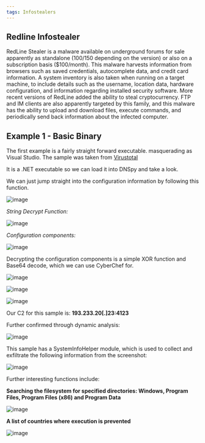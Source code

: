 ```yaml
---
tags: Infostealers
---
```

## Redline Infostealer

RedLine Stealer is a malware available on underground forums for sale apparently as standalone ($100/$150 depending on the version) or also on a subscription basis ($100/month). This malware harvests information from browsers such as saved credentials, autocomplete data, and credit card information.
A system inventory is also taken when running on a target machine, to include details such as the username, location data, hardware configuration, and information regarding installed security software. More recent versions of RedLine added the ability to steal cryptocurrency.
FTP and IM clients are also apparently targeted by this family, and this malware has the ability to upload and download files, execute commands, and periodically send back information about the infected computer.

## Example 1 - Basic Binary

The first example is a fairly straight forward executable. masquerading as Visual Studio.
The sample was taken from [Virustotal](https://www.virustotal.com/gui/file/00027b455d6cdceaa6f4167761bd6e92db768c183c69504ba9dd6e740c29a7a8)

It is a .NET executable so we can load it into DNSpy and take a look.

We can just jump straight into the configuration information by following this function.

![image](https://github.com/MZHeader/MZHeader.github.io/assets/151963631/2445aa8f-9ab5-421a-8d4a-caebd3091bb7)

_String Decrypt Function:_

![image](https://github.com/MZHeader/MZHeader.github.io/assets/151963631/185621de-4440-4c79-b61e-8b64ad399400)

_Configuration components:_

![image](https://github.com/MZHeader/MZHeader.github.io/assets/151963631/0312b01c-c8bb-4ccf-8c54-0b3e6d23e37a)


Decrypting the configuration components is a simple XOR function and Base64 decode, which we can use CyberChef for.

![image](https://github.com/MZHeader/MZHeader.github.io/assets/151963631/8804ae0b-d56f-48ca-b1ec-ba70c7c64760)

![image](https://github.com/MZHeader/MZHeader.github.io/assets/151963631/5041f69d-9224-4b72-9d72-376e63f2a14a)

![image](https://github.com/MZHeader/MZHeader.github.io/assets/151963631/2931cbc6-e5bc-4311-9cee-f055a0aaf956)

Our C2 for this sample is: **193.233.20[.]23:4123**

Further confirmed through dynamic analysis:

![image](https://github.com/MZHeader/MZHeader.github.io/assets/151963631/b901a6d1-fa26-42dc-a06e-f7dc8bde8dec)


This sample has a SystemInfoHelper module, which is used to collect and exfiltrate the following information from the screenshot:

![image](https://github.com/MZHeader/MZHeader.github.io/assets/151963631/2c9ea060-6df2-4810-a814-fbed07f3a73e)

Further interesting functions include:

**Searching the filesystem for specified directories: Windows, Program Files, Program Files (x86) and Program Data**

![image](https://github.com/MZHeader/MZHeader.github.io/assets/151963631/0b9e592c-b490-4a0e-b135-8612d26a95fe)

**A list of countries where execution is prevented**

![image](https://github.com/MZHeader/MZHeader.github.io/assets/151963631/ee0b8558-4f0a-42ed-9988-75d526cadf6e)










